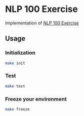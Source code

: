 # NLP 100 Exercise

Implementation of [NLP 100 Exercise](https://nlp100.github.io/en/ch01.html)

## Usage

### Initialization

```sh
make init
```

### Test

```sh
make test
```

### Freeze your environment

```sh
make freeze
```
